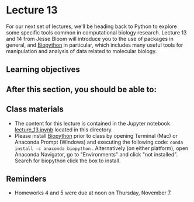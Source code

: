 # Lecture 13

For our next set of lectures, we'll be heading back to Python to explore some specific tools common in computational biology research. Lecture 13 and 14 from Jesse Bloom will introduce you to the use of packages in general, and [Biopython](https://biopython.org) in particular, which includes many useful tools for manipulation and analysis of data related to molecular biology.

## Learning objectives

After this section, you should be able to:
- 

## Class materials

- The content for this lecture is contained in the Jupyter notebook [lecture_13.ipynb](lecture_13.ipynb) located in this directory.
- Please install [Biopython](https://anaconda.org/anaconda/biopython) prior to class by opening Terminal (Mac) or Anaconda Prompt (Windows) and executing the following code: `conda install -c anaconda biopython` . Alternatively (on either platform), open Anaconda Navigator, go to "Environments" and click "not installed". Search for biopython click the box to install.

## Reminders

- Homeworks 4 and 5 were due at noon on Thursday, November 7.
